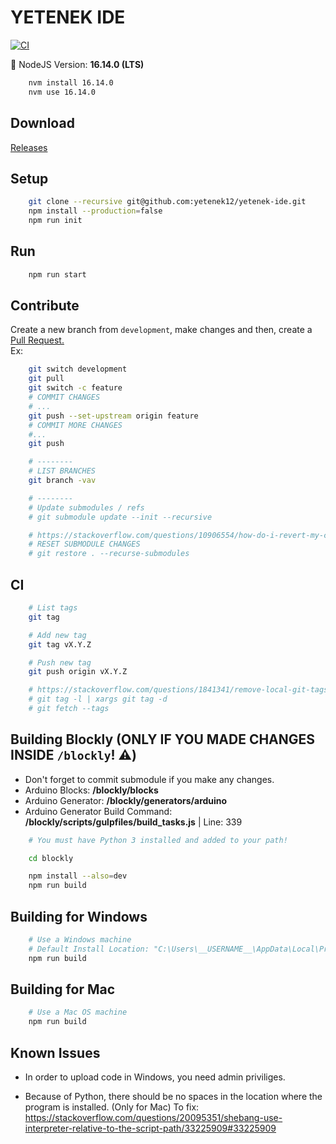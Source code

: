 # YETENEK IDE

[![CI](https://github.com/yetenek12/yetenek-ide/actions/workflows/main.yml/badge.svg)](https://github.com/yetenek12/yetenek-ide/actions/workflows/main.yml)

🎱 NodeJS Version: **16.14.0 (LTS)**

```bash
    nvm install 16.14.0
    nvm use 16.14.0
```

## Download

[Releases](https://github.com/yetenek12/yetenek-ide/releases)

## Setup

```bash
    git clone --recursive git@github.com:yetenek12/yetenek-ide.git
    npm install --production=false
    npm run init
```

## Run

```bash
    npm run start
```

## Contribute

Create a new branch from `development`, make changes and then, create a [Pull Request.](https://github.com/yetenek12/yetenek-ide/pulls)  
Ex:  
```bash
    git switch development
    git pull
    git switch -c feature
    # COMMIT CHANGES
    # ...
    git push --set-upstream origin feature
    # COMMIT MORE CHANGES
    #...
    git push

    # --------
    # LIST BRANCHES
    git branch -vav

    # --------
    # Update submodules / refs
    # git submodule update --init --recursive

    # https://stackoverflow.com/questions/10906554/how-do-i-revert-my-changes-to-a-git-submodule
    # RESET SUBMODULE CHANGES
    # git restore . --recurse-submodules

```

## CI

```bash
    # List tags
    git tag

    # Add new tag
    git tag vX.Y.Z

    # Push new tag
    git push origin vX.Y.Z

    # https://stackoverflow.com/questions/1841341/remove-local-git-tags-that-are-no-longer-on-the-remote-repository
    # git tag -l | xargs git tag -d
    # git fetch --tags
```

## Building Blockly (ONLY IF YOU MADE CHANGES INSIDE `/blockly`! ⚠️)

- Don't forget to commit submodule if you make any changes.
- Arduino Blocks: **/blockly/blocks**
- Arduino Generator: **/blockly/generators/arduino**
- Arduino Generator Build Command: **/blockly/scripts/gulpfiles/build_tasks.js** | Line: 339

```bash
    # You must have Python 3 installed and added to your path!

    cd blockly

    npm install --also=dev
    npm run build
```

## Building for Windows

```bash
    # Use a Windows machine
    # Default Install Location: "C:\Users\__USERNAME__\AppData\Local\Programs\YETENEK IDE"
    npm run build
```

## Building for Mac

```bash
    # Use a Mac OS machine
    npm run build
```

## Known Issues

- In order to upload code in Windows, you need admin priviliges.

- Because of Python, there should be no spaces in the location where the program is installed. (Only for Mac)
To fix: https://stackoverflow.com/questions/20095351/shebang-use-interpreter-relative-to-the-script-path/33225909#33225909
